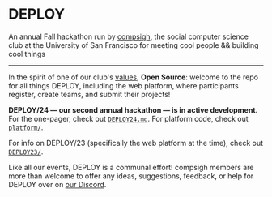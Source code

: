 # DEPLOY

An annual Fall hackathon run by [compsigh](https://compsigh.club), the social computer science club at the University of San Francisco for meeting cool people && building cool things

---

In the spirit of one of our club's [values](https://compsigh.club/docs/values), **Open Source**: welcome to the repo for all things DEPLOY, including the web platform, where participants register, create teams, and submit their projects!

**DEPLOY/24 — our second annual hackathon — is in active development.** For the one-pager, check out [`DEPLOY24.md`](/DEPLOY24.md). For platform code, check out [`platform/`](/platform/).

For info on DEPLOY/23 (specifically the web platform at the time), check out [`DEPLOY23/`](/DEPLOY23/).

Like all our events, DEPLOY is a communal effort! compsigh members are more than welcome to offer any ideas, suggestions, feedback, or help for DEPLOY over on [our Discord](https://discord.compsigh.club).
